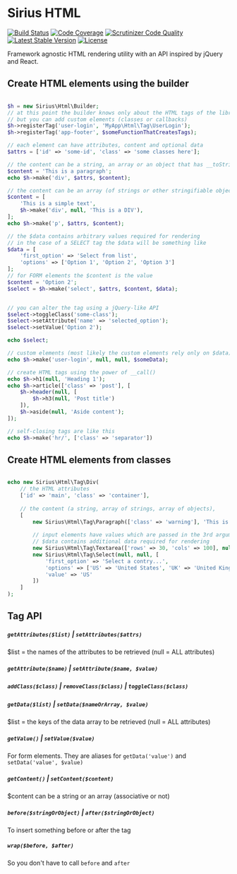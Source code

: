 # Sirius HTML

[![Build Status](https://scrutinizer-ci.com/g/siriusphp/html/badges/build.png?b=master)](https://scrutinizer-ci.com/g/siriusphp/html/build-status/master)
[![Code Coverage](https://scrutinizer-ci.com/g/siriusphp/html/badges/coverage.png?b=master)](https://scrutinizer-ci.com/g/siriusphp/html/?branch=master)
[![Scrutinizer Code Quality](https://scrutinizer-ci.com/g/siriusphp/html/badges/quality-score.png?b=master)](https://scrutinizer-ci.com/g/siriusphp/html/?branch=master)
[![Latest Stable Version](https://poser.pugx.org/siriusphp/html/v/stable.png)](https://packagist.org/packages/siriusphp/html)
[![License](https://poser.pugx.org/siriusphp/html/license.png)](https://packagist.org/packages/siriusphp/html)


Framework agnostic HTML rendering utility with an API inspired by jQuery and React.

## Create HTML elements using the builder

```php

$h = new Sirius\Html\Builder;
// at this point the builder knows only about the HTML tags of the library
// but you can add custom elements (classes or callbacks)
$h->registerTag('user-login', 'MyApp\Html\Tag\UserLogin');
$h->registerTag('app-footer', $someFunctionThatCreatesTags);

// each element can have attributes, content and optional data
$attrs = ['id' => 'some-id', 'class' => 'some classes here'];

// the content can be a string, an array or an object that has __toString()
$content = 'This is a paragraph';
echo $h->make('div', $attrs, $content);

// the content can be an array (of strings or other stringifiable objects)
$content = [
	'This is a simple text',
	$h->make('div', null, 'This is a DIV'),
];
echo $h->make('p', $attrs, $content);

// the $data contains arbitrary values required for rendering
// in the case of a SELECT tag the $data will be something like
$data = [
	'first_option' => 'Select from list',
	'options' => ['Option 1', 'Option 2', 'Option 3']
];
// for FORM elements the $content is the value
$content = 'Option 2';
$select = $h->make('select', $attrs, $content, $data);


// you can alter the tag using a jQuery-like API
$select->toggleClass('some-class');
$select->setAttribute('name' => 'selected_option');
$select->setValue('Option 2');

echo $select;

// custom elements (most likely the custom elements rely only on $data)
echo $h->make('user-login', null, null, $someData);

// create HTML tags using the power of __call()
echo $h->h1(null, 'Heading 1');
echo $h->article(['class' => 'post'], [
	$h->header(null, [
		$h->h3(null, 'Post title')
	]),
	$h->aside(null, 'Aside content');
]);

// self-closing tags are like this
echo $h->make('hr/', ['class' => 'separator'])

```

## Create HTML elements from classes

```php

echo new Sirius\Html\Tag\Div(
	// the HTML attributes
	['id' => 'main', 'class' => 'container'],
	
	// the content (a string, array of strings, array of objects),
	[
		new Sirius\Html\Tag\Paragraph(['class' => 'warning'], 'This is a warning'),
		
		// input elements have values which are passed in the 3rd argument ($data) 
		// $data contains additional data required for rendering
		new Sirius\Html\Tag\Textarea(['rows' => 30, 'cols' => 100], null, ['value' => 'The content of the textarea']),
		new Sirius\Html\Tag\Select(null, null, [
			'first_option' => 'Select a contry...',
			'options' => ['US' => 'United States', 'UK' => 'United Kingdom', 'UC' => 'United colors'],
			'value' => 'US'
		])
	]
);

```

## Tag API

##### `getAttributes($list)` | `setAttributes($attrs)`
$list = the names of the attributes to be retrieved (null = ALL attributes)

##### `getAttribute($name)` | `setAttribute($name, $value)`

##### `addClass($class)` | `removeClass($class)` | `toggleClass($class)`

##### `getData($list)` | `setData($nameOrArray, $value)`
$list = the keys of the data array to be retrieved (null = ALL attributes)

##### `getValue()` | `setValue($value)`
For form elements. They are aliases for `getData('value')` and `setData('value', $value)`

##### `getContent()` | `setContent($content)`
$content can be a string or an array (associative or not)

##### `before($stringOrObject)` | `after($stringOrObject)`
To insert something before or after the tag

##### `wrap($before, $after)`
So you don't have to call `before` and `after`